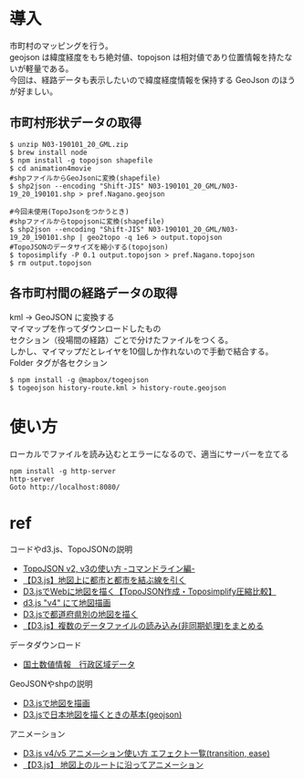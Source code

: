 
# 導入
市町村のマッピングを行う。  
geojson は緯度経度をもち絶対値、topojson は相対値であり位置情報を持たないが軽量である。  
今回は、経路データも表示したいので緯度経度情報を保持する GeoJson のほうが好ましい。

## 市町村形状データの取得
```
$ unzip N03-190101_20_GML.zip
$ brew install node
$ npm install -g topojson shapefile
$ cd animation4movie
#shpファイルからGeoJsonに変換(shapefile)
$ shp2json --encoding "Shift-JIS" N03-190101_20_GML/N03-19_20_190101.shp > pref.Nagano.geojson

#今回未使用(TopoJsonをつかうとき)
#shpファイルからtopojsonに変換(shapefile)
$ shp2json --encoding "Shift-JIS" N03-190101_20_GML/N03-19_20_190101.shp | geo2topo -q 1e6 > output.topojson
#TopoJSONのデータサイズを縮小する(topojson)
$ toposimplify -P 0.1 output.topojson > pref.Nagano.topojson
$ rm output.topojson
```
## 各市町村間の経路データの取得

kml -> GeoJSON に変換する  
マイマップを作ってダウンロードしたもの  
セクション（役場間の経路）ごとで分けたファイルをつくる。  
しかし、マイマップだとレイヤを10個しか作れないので手動で結合する。  
Folder タグが各セクション

```
$ npm install -g @mapbox/togeojson
$ togeojson history-route.kml > history-route.geojson
```

# 使い方
ローカルでファイルを読み込むとエラーになるので、適当にサーバーを立てる
```
npm install -g http-server
http-server
Goto http://localhost:8080/
```


# ref
コードやd3.js、TopoJSONの説明

- [TopoJSON v2, v3の使い方 -コマンドライン編-](https://qiita.com/cieloazul310/items/6dfd73952304ab61cd20)
- [【D3.js】地図上に都市と都市を結ぶ線を引く](https://shimz.me/blog/d3-js/2913)
- [D3.jsでWebに地図を描く【TopoJSON作成・Toposimplify圧縮比較】](https://ssit.jp/d3-map-diff-toposimplify/)
- [d3.js "v4" にて地図描画](https://qiita.com/hiyuzawa/items/b28fa4d380d02d8bd5a1)
- [D3.jsで都道府県別の地図を描く](https://qiita.com/ran/items/d88c5126362576be3291)
- [【D3.js】複数のデータファイルの読み込み(非同期処理)をまとめる](https://shimz.me/blog/d3-js/3087)

データダウンロード

- [国土数値情報　行政区域データ](http://nlftp.mlit.go.jp/ksj/gml/datalist/KsjTmplt-N03-v2_3.html)

GeoJSONやshpの説明

- [D3.jsで地図を描画](https://www.excellence-blog.com/2018/04/06/d3-js%E3%81%A7%E5%9C%B0%E5%9B%B3%E3%82%92%E6%8F%8F%E7%94%BB/)
- [D3.jsで日本地図を描くときの基本(geojson)](https://qiita.com/sand/items/422d4fab77ea8f69dfdf)

アニメーション

- [D3.js v4/v5 アニメ―ション使い方 エフェクト一覧(transition, ease)](https://wizardace.com/d3-transition-ease/)
- [【D3.js】 地図上のルートに沿ってアニメーション](https://shimz.me/blog/d3-js/2993)

